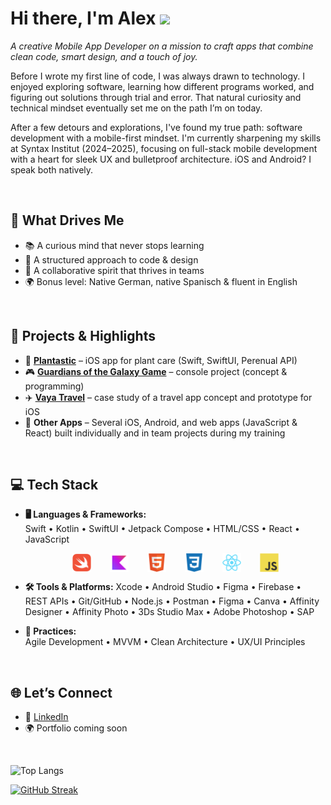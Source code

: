 # Hi there, I'm Alex <img src="https://media.giphy.com/media/hvRJCLFzcasrR4ia7z/giphy.gif" width="30px"/>

*A creative Mobile App Developer on a mission to craft apps that combine clean code, smart design, and a touch of joy.*  


Before I wrote my first line of code, I was always drawn to technology. I enjoyed exploring software, learning how different programs worked, and figuring out solutions through trial and error. That natural curiosity and technical mindset eventually set me on the path I’m on today.

After a few detours and explorations, I've found my true path: software development with a mobile-first mindset. I'm currently sharpening my skills at Syntax Institut (2024–2025), focusing on full-stack mobile development with a heart for sleek UX and bulletproof architecture. iOS and Android? I speak both natively.

<br/>

## 🚀 What Drives Me 

- 📚 A curious mind that never stops learning  
- 🧩 A structured approach to code & design  
- 🤝 A collaborative spirit that thrives in teams 
- 🌍 Bonus level: Native German, native Spanisch & fluent in English

<br/>

## 🚀 Projects & Highlights  


- 🌿 **[Plantastic](https://github.com/deinusername/plantastic)** – iOS app for plant care (Swift, SwiftUI, Perenual API)
- 🎮 **[Guardians of the Galaxy Game](https://github.com/AlexJaegerPena/RPG-Console-Game)** – console project (concept & programming)  
- ✈️ **[Vaya Travel](https://github.com/AlexJaegerPena/Vaya-Case-Study)** – case study of a travel app concept and prototype for iOS  
- 📱 **Other Apps** – Several iOS, Android, and web apps (JavaScript & React) built individually and in team projects during my training

<br/>

## 💻 Tech Stack  

- **🖥️ Languages & Frameworks:**  
  Swift • Kotlin • SwiftUI • Jetpack Compose • HTML/CSS • React • JavaScript
  <div style="display: flex; gap: 30px; justify-content: center; flex-wrap: wrap;">
    <img src="https://github.com/devicons/devicon/blob/master/icons/swift/swift-original.svg" title="Swift" alt="Swift" width="30" height="30"/>
    <img src="https://github.com/devicons/devicon/blob/master/icons/kotlin/kotlin-original.svg" title="Kotlin" alt="Kotlin" width="30" height="30"/>
    <img src="https://github.com/devicons/devicon/blob/master/icons/html5/html5-original.svg" title="HTML" alt="HTML" width="30" height="30"/>
    <img src="https://github.com/devicons/devicon/blob/master/icons/css3/css3-plain.svg" title="CSS" alt="CSS" width="30" height="30"/>
    <img src="https://github.com/devicons/devicon/blob/master/icons/react/react-original.svg" title="React" alt="React" width="30" height="30"/>
    <img src="https://github.com/devicons/devicon/blob/master/icons/javascript/javascript-original.svg" title="JavaScript" alt="JavaScript" width="30" height="30"/>
  </div>

- **🛠 Tools & Platforms:**
  Xcode • Android Studio • Figma • Firebase • REST APIs • Git/GitHub • Node.js • Postman • Figma • Canva • Affinity Designer • Affinity Photo • 3Ds Studio Max • Adobe Photoshop • SAP

- **🎯 Practices:**  
  Agile Development • MVVM • Clean Architecture • UX/UI Principles
 

<br/>

## 🌐 Let’s Connect  
- 💼 [LinkedIn](https://www.linkedin.com/in/your-profile)  
- 🌍 Portfolio coming soon 

<br/>

![Top Langs](https://github-readme-stats.vercel.app/api/top-langs/?username=alexjaegerpena&layout=compact&theme=tokyonight)

[![GitHub Streak](https://streak-stats.demolab.com?user=alexjaegerpena&theme=dark)](https://git.io/streak-stats)

